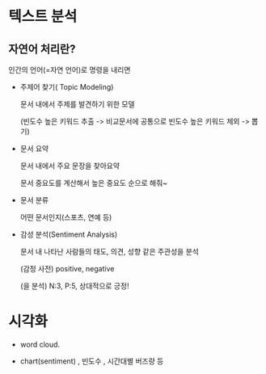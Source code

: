 # 텍스트 분석



## 자연어 처리란?

인간의 언어(=자연 언어)로 명령을 내리면 

- 주제어 찾기( Topic Modeling)

  문서 내에서 주제를 발견하기 위한 모델

  (빈도수 높은 키워드 추출 -> 비교문서에 공통으로 빈도수 높은 키워드 제외 -> 뽑기)



- 문서 요약

  문서 내에서 주요 문장을 찾아요약

  문서 중요도를 계산해서 높은 중요도 순으로 해줘~



- 문서 분류

  어떤 문서인지(스포츠, 연예 등)



- 감성 분석(Sentiment Analysis)

  문서 내 나타난 사람들의 태도, 의견, 성향 같은 주관성을 분석

  (감정 사전) positive, negative 

  (을 분석) N:3, P:5, 상대적으로 긍정!



# 시각화

- word cloud.

- chart(sentiment) , 빈도수 ,  시간대별 버즈량 등

  